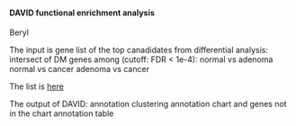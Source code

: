#### DAVID functional enrichment analysis

Beryl

The input is gene list of the top canadidates from differential analysis:
intersect of DM genes among (cutoff: FDR < 1e-4):
normal vs adenoma
normal vs cancer
adenoma vs cancer

The list is [here](https://github.com/STAT540-UBC/yy_team01_colorectal-cancer_STAT540_2015/blob/master/data/FEA/1e-04/genes.txt)

The output of DAVID:
annotation clustering
annotation chart and genes not in the chart
annotation table
